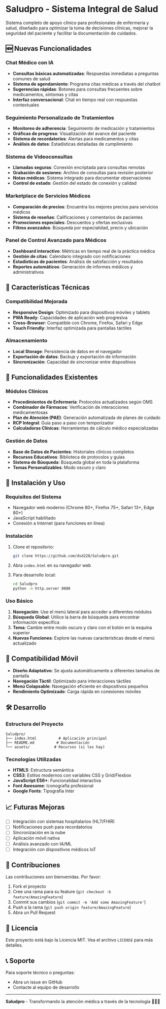 # Saludpro - Sistema Integral de Salud

Sistema completo de apoyo clínico para profesionales de enfermería y salud, diseñado para optimizar la toma de decisiones clínicas, mejorar la seguridad del paciente y facilitar la documentación de cuidados.

## 🆕 Nuevas Funcionalidades

### Chat Médico con IA
- **Consultas básicas automatizadas**: Respuestas inmediatas a preguntas comunes de salud
- **Sistema de agendamiento**: Programa citas médicas a través del chatbot
- **Sugerencias rápidas**: Botones para consultas frecuentes sobre medicamentos, síntomas y citas
- **Interfaz conversacional**: Chat en tiempo real con respuestas contextuales

### Seguimiento Personalizado de Tratamientos
- **Monitoreo de adherencia**: Seguimiento de medicación y tratamientos
- **Gráficas de progreso**: Visualización del avance del paciente
- **Sistema de recordatorios**: Alertas para medicamentos y citas
- **Análisis de datos**: Estadísticas detalladas de cumplimiento

### Sistema de Videoconsultas
- **Llamadas seguras**: Conexión encriptada para consultas remotas
- **Grabación de sesiones**: Archivo de consultas para revisión posterior
- **Notas médicas**: Sistema integrado para documentar observaciones
- **Control de estado**: Gestión del estado de conexión y calidad

### Marketplace de Servicios Médicos
- **Comparación de precios**: Encuentra los mejores precios para servicios médicos
- **Sistema de reseñas**: Calificaciones y comentarios de pacientes
- **Promociones especiales**: Descuentos y ofertas exclusivas
- **Filtros avanzados**: Búsqueda por especialidad, precio y ubicación

### Panel de Control Avanzado para Médicos
- **Dashboard interactivo**: Métricas en tiempo real de la práctica médica
- **Gestión de citas**: Calendario integrado con notificaciones
- **Estadísticas de pacientes**: Análisis de satisfacción y resultados
- **Reportes automáticos**: Generación de informes médicos y administrativos

## 📱 Características Técnicas

### Compatibilidad Mejorada
- **Responsive Design**: Optimizado para dispositivos móviles y tablets
- **PWA Ready**: Capacidades de aplicación web progresiva
- **Cross-Browser**: Compatible con Chrome, Firefox, Safari y Edge
- **Touch Friendly**: Interfaz optimizada para pantallas táctiles

### Almacenamiento
- **Local Storage**: Persistencia de datos en el navegador
- **Exportación de datos**: Backup y exportación de información
- **Sincronización**: Capacidad de sincronizar entre dispositivos

## 🔧 Funcionalidades Existentes

### Módulos Clínicos
- **Procedimientos de Enfermería**: Protocolos actualizados según OMS
- **Combinador de Fármacos**: Verificación de interacciones medicamentosas
- **Plan de Atención (PAE)**: Generación automatizada de planes de cuidado
- **RCP Integral**: Guía paso a paso con temporizador
- **Calculadoras Clínicas**: Herramientas de cálculo médico especializadas

### Gestión de Datos
- **Base de Datos de Pacientes**: Historiales clínicos completos
- **Recursos Educativos**: Biblioteca de protocolos y guías
- **Sistema de Búsqueda**: Búsqueda global en toda la plataforma
- **Temas Personalizables**: Modo oscuro y claro

## 🚀 Instalación y Uso

### Requisitos del Sistema
- Navegador web moderno (Chrome 80+, Firefox 75+, Safari 13+, Edge 80+)
- JavaScript habilitado
- Conexión a Internet (para funciones en línea)

### Instalación
1. Clone el repositorio:
   ```bash
   git clone https://github.com/dsd228/Saludpro.git
   ```

2. Abra `index.html` en su navegador web

3. Para desarrollo local:
   ```bash
   cd Saludpro
   python -m http.server 8080
   ```

### Uso Básico
1. **Navegación**: Use el menú lateral para acceder a diferentes módulos
2. **Búsqueda Global**: Utilice la barra de búsqueda para encontrar información específica
3. **Tema**: Cambie entre modo oscuro y claro con el botón en la esquina superior
4. **Nuevas Funciones**: Explore las nuevas características desde el menú actualizado

## 📱 Compatibilidad Móvil

- **Diseño Adaptativo**: Se ajusta automáticamente a diferentes tamaños de pantalla
- **Navegación Táctil**: Optimizado para interacciones táctiles
- **Menú Colapsable**: Navegación eficiente en dispositivos pequeños
- **Rendimiento Optimizado**: Carga rápida en conexiones móviles

## 🛠️ Desarrollo

### Estructura del Proyecto
```
Saludpro/
├── index.html          # Aplicación principal
├── README.md          # Documentación
└── assets/           # Recursos (si los hay)
```

### Tecnologías Utilizadas
- **HTML5**: Estructura semántica
- **CSS3**: Estilos modernos con variables CSS y Grid/Flexbox
- **JavaScript ES6+**: Funcionalidad interactiva
- **Font Awesome**: Iconografía profesional
- **Google Fonts**: Tipografía Inter

## 📈 Futuras Mejoras

- [ ] Integración con sistemas hospitalarios (HL7/FHIR)
- [ ] Notificaciones push para recordatorios
- [ ] Sincronización en la nube
- [ ] Aplicación móvil nativa
- [ ] Análisis avanzado con IA/ML
- [ ] Integración con dispositivos médicos IoT

## 🤝 Contribuciones

Las contribuciones son bienvenidas. Por favor:

1. Fork el proyecto
2. Cree una rama para su feature (`git checkout -b feature/AmazingFeature`)
3. Commit sus cambios (`git commit -m 'Add some AmazingFeature'`)
4. Push a la rama (`git push origin feature/AmazingFeature`)
5. Abra un Pull Request

## 📄 Licencia

Este proyecto está bajo la Licencia MIT. Vea el archivo `LICENSE` para más detalles.

## 📞 Soporte

Para soporte técnico o preguntas:
- Abra un issue en GitHub
- Contacte al equipo de desarrollo

---

**Saludpro** - Transformando la atención médica a través de la tecnología 🏥💊📱